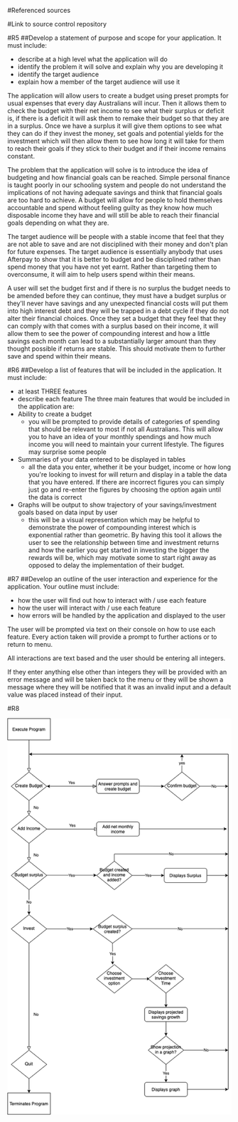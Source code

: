 #Referenced sources

#Link to source control repository

#R5
##Develop a statement of purpose and scope for your application. It must include:
- describe at a high level what the application will do
- identify the problem it will solve and explain why you are developing it
- identify the target audience 
- explain how a member of the target audience will use it

The application will allow users to create a budget using preset prompts for usual expenses that every day Australians will incur. Then it allows them to check the budget with their net income to see what their surplus or deficit is, if there is a deficit it will ask them to remake their budget so that they are in a surplus. Once we have a surplus it will give them options to see what they can do if they invest the money, set goals and potential yields for the investment which will then allow them to see how long it will take for them to reach their goals if they stick to their budget and if their income remains constant.

The problem that the application will solve is to introduce the idea of budgeting and how financial goals can be reached. Simple personal finance is taught poorly in our schooling system and people do not understand the implications of not having adequate savings and think that financial goals are too hard to achieve. A budget will allow for people to hold themselves accountable and spend without feeling guilty as they know how much disposable income they have and will still be able to reach their financial goals depending on what they are. 

The target audience will be people with a stable income that feel that they are not able to save and are not disciplined with their money and don't plan for future expenses. The target audience is essentially anybody that uses Afterpay to show that it is better to budget and be disciplined rather than spend money that you have not yet earnt. Rather than targeting them to overconsume, it will aim to help users spend within their means.

A user will set the budget first and if there is no surplus the budget needs to be amended before they can continue, they must have a budget surplus or they'll never have savings and any unexpected financial costs will put them into high interest debt and they will be trapped in a debt cycle if they do not alter their financial choices. Once they set a budget that they feel that they can comply with that comes with a surplus based on their income, it will allow them to see the power of compounding interest and how a little savings each month can lead to a substantially larger amount than they thought possible if returns are stable. This should motivate them to further save and spend within their means. 


#R6
##Develop a list of features that will be included in the application. It must include:
- at least THREE features
- describe each feature
The three main features that would be included in the application are:
- Ability to create a budget 
    - you will be prompted to provide details of categories of spending that should be relevant to most if not all Australians. This will allow you to have an idea of your monthly spendings and how much income you will need to maintain your current lifestyle. The figures may surprise some people
- Summaries of your data entered to be displayed in tables
    - all the data you enter, whether it be your budget, income or how long you're looking to invest for will return and display in a table the data that you have entered. If there are incorrect figures you can simply just go and re-enter the figures by choosing the option again until the data is correct
- Graphs will be output to show trajectory of your savings/investment goals based on data input by user
    - this will be a visual representation which may be helpful to demonstrate the power of compounding interest which is exponential rather than geometric. By having this tool it allows the user to see the relationship between time and investment returns and how the earlier you get started in investing the bigger the rewards will be, which may motivate some to start right away as opposed to delay the implementation of their budget. 

#R7
##Develop an outline of the user interaction and experience for the application.
Your outline must include:
- how the user will find out how to interact with / use each feature
- how the user will interact with / use each feature
- how errors will be handled by the application and displayed to the user

The user will be prompted via text on their console on how to use each feature. Every action taken will provide a prompt to further actions or to return to menu. 

All interactions are text based and the user should be entering all integers. 

If they enter anything else other than integers they will be provided with an error message and will be taken back to the menu or they will be shown a message where they will be notified that it was an invalid input and a default value was placed instead of their input.

#R8

![controlflow](docs/controlflow.png)

